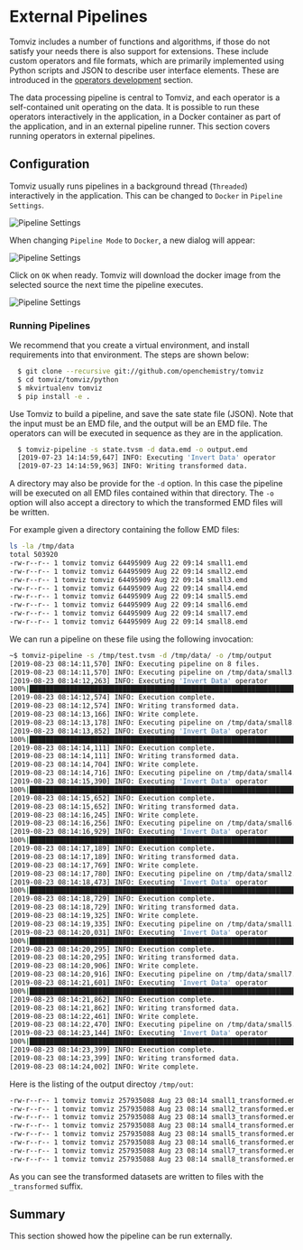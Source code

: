 # External Pipelines

Tomviz includes a number of functions and algorithms, if those do not satisfy
your needs there is also support for extensions. These include custom operators
and file formats, which are primarily implemented using Python scripts and JSON
to describe user interface elements. These are introduced in the
[operators development](operators_development.md) section.

The data processing pipeline is central to Tomviz, and each operator is a
self-contained unit operating on the data. It is possible to run these operators
interactively in the application, in a Docker container as part of the
application, and in an external pipeline runner. This section covers running
operators in external pipelines.

## Configuration

Tomviz usually runs pipelines in a background thread (```Threaded```)
interactively in the application. This can be changed to ```Docker``` in
```Pipeline Settings```.

![Pipeline Settings](img/pipeline_settings.png)

When changing ```Pipeline Mode``` to ```Docker```, a new dialog will appear:

![Pipeline Settings](img/pipeline_settings_docker.png)

Click on ```OK``` when ready. Tomviz will download the docker image from the
selected source the next time the pipeline executes.

![Pipeline Settings](img/pulling_docker.png)

### Running Pipelines

We recommend that you create a virtual environment, and install requirements
into that environment. The steps are shown below:

```bash
  $ git clone --recursive git://github.com/openchemistry/tomviz
  $ cd tomviz/tomviz/python
  $ mkvirtualenv tomviz
  $ pip install -e .
```

Use Tomviz to build a pipeline, and save the sate state file (JSON). Note that
the input must be an EMD file, and the output will be an EMD file. The operators
can will be executed in sequence as they are in the application.

```bash
  $ tomviz-pipeline -s state.tvsm -d data.emd -o output.emd
  [2019-07-23 14:14:59,647] INFO: Executing 'Invert Data' operator
  [2019-07-23 14:14:59,963] INFO: Writing transformed data.
```

A directory may also be provide for the `-d` option. In this case the pipeline
will be executed on all EMD files contained within that directory. The `-o` option
will also accept a directory to which the transformed EMD files will be written.

For example given a directory containing the follow EMD files:

```bash
ls -la /tmp/data
total 503920
-rw-r--r-- 1 tomviz tomviz 64495909 Aug 22 09:14 small1.emd
-rw-r--r-- 1 tomviz tomviz 64495909 Aug 22 09:14 small2.emd
-rw-r--r-- 1 tomviz tomviz 64495909 Aug 22 09:14 small3.emd
-rw-r--r-- 1 tomviz tomviz 64495909 Aug 22 09:14 small4.emd
-rw-r--r-- 1 tomviz tomviz 64495909 Aug 22 09:14 small5.emd
-rw-r--r-- 1 tomviz tomviz 64495909 Aug 22 09:14 small6.emd
-rw-r--r-- 1 tomviz tomviz 64495909 Aug 22 09:14 small7.emd
-rw-r--r-- 1 tomviz tomviz 64495909 Aug 22 09:14 small8.emd
```

We can run a pipeline on these file using the following invocation:

```bash
~$ tomviz-pipeline -s /tmp/test.tvsm -d /tmp/data/ -o /tmp/output
[2019-08-23 08:14:11,570] INFO: Executing pipeline on 8 files.
[2019-08-23 08:14:11,570] INFO: Executing pipeline on /tmp/data/small3.emd
[2019-08-23 08:14:12,263] INFO: Executing 'Invert Data' operator
100%|████████████████████████████████████████████████████████████████████████████████████████████████████████████████████████████████████████████████████████| 10/10 [00:00<00:00, 35.66it/s]
[2019-08-23 08:14:12,574] INFO: Execution complete.
[2019-08-23 08:14:12,574] INFO: Writing transformed data.
[2019-08-23 08:14:13,166] INFO: Write complete.
[2019-08-23 08:14:13,178] INFO: Executing pipeline on /tmp/data/small8.emd
[2019-08-23 08:14:13,852] INFO: Executing 'Invert Data' operator
100%|████████████████████████████████████████████████████████████████████████████████████████████████████████████████████████████████████████████████████████| 10/10 [00:00<00:00, 38.67it/s]
[2019-08-23 08:14:14,111] INFO: Execution complete.
[2019-08-23 08:14:14,111] INFO: Writing transformed data.
[2019-08-23 08:14:14,704] INFO: Write complete.
[2019-08-23 08:14:14,716] INFO: Executing pipeline on /tmp/data/small4.emd
[2019-08-23 08:14:15,390] INFO: Executing 'Invert Data' operator
100%|████████████████████████████████████████████████████████████████████████████████████████████████████████████████████████████████████████████████████████| 10/10 [00:00<00:00, 38.22it/s]
[2019-08-23 08:14:15,652] INFO: Execution complete.
[2019-08-23 08:14:15,652] INFO: Writing transformed data.
[2019-08-23 08:14:16,245] INFO: Write complete.
[2019-08-23 08:14:16,256] INFO: Executing pipeline on /tmp/data/small6.emd
[2019-08-23 08:14:16,929] INFO: Executing 'Invert Data' operator
100%|████████████████████████████████████████████████████████████████████████████████████████████████████████████████████████████████████████████████████████| 10/10 [00:00<00:00, 38.53it/s]
[2019-08-23 08:14:17,189] INFO: Execution complete.
[2019-08-23 08:14:17,189] INFO: Writing transformed data.
[2019-08-23 08:14:17,769] INFO: Write complete.
[2019-08-23 08:14:17,780] INFO: Executing pipeline on /tmp/data/small2.emd
[2019-08-23 08:14:18,473] INFO: Executing 'Invert Data' operator
100%|████████████████████████████████████████████████████████████████████████████████████████████████████████████████████████████████████████████████████████| 10/10 [00:00<00:00, 39.05it/s]
[2019-08-23 08:14:18,729] INFO: Execution complete.
[2019-08-23 08:14:18,729] INFO: Writing transformed data.
[2019-08-23 08:14:19,325] INFO: Write complete.
[2019-08-23 08:14:19,335] INFO: Executing pipeline on /tmp/data/small1.emd
[2019-08-23 08:14:20,031] INFO: Executing 'Invert Data' operator
100%|████████████████████████████████████████████████████████████████████████████████████████████████████████████████████████████████████████████████████████| 10/10 [00:00<00:00, 37.97it/s]
[2019-08-23 08:14:20,295] INFO: Execution complete.
[2019-08-23 08:14:20,295] INFO: Writing transformed data.
[2019-08-23 08:14:20,906] INFO: Write complete.
[2019-08-23 08:14:20,916] INFO: Executing pipeline on /tmp/data/small7.emd
[2019-08-23 08:14:21,601] INFO: Executing 'Invert Data' operator
100%|████████████████████████████████████████████████████████████████████████████████████████████████████████████████████████████████████████████████████████| 10/10 [00:00<00:00, 38.51it/s]
[2019-08-23 08:14:21,862] INFO: Execution complete.
[2019-08-23 08:14:21,862] INFO: Writing transformed data.
[2019-08-23 08:14:22,461] INFO: Write complete.
[2019-08-23 08:14:22,470] INFO: Executing pipeline on /tmp/data/small5.emd
[2019-08-23 08:14:23,144] INFO: Executing 'Invert Data' operator
100%|████████████████████████████████████████████████████████████████████████████████████████████████████████████████████████████████████████████████████████| 10/10 [00:00<00:00, 39.34it/s]
[2019-08-23 08:14:23,399] INFO: Execution complete.
[2019-08-23 08:14:23,399] INFO: Writing transformed data.
[2019-08-23 08:14:24,002] INFO: Write complete.
```

Here is the listing of the output directoy `/tmp/out`:

```bash
-rw-r--r-- 1 tomviz tomviz 257935088 Aug 23 08:14 small1_transformed.emd
-rw-r--r-- 1 tomviz tomviz 257935088 Aug 23 08:14 small2_transformed.emd
-rw-r--r-- 1 tomviz tomviz 257935088 Aug 23 08:14 small3_transformed.emd
-rw-r--r-- 1 tomviz tomviz 257935088 Aug 23 08:14 small4_transformed.emd
-rw-r--r-- 1 tomviz tomviz 257935088 Aug 23 08:14 small5_transformed.emd
-rw-r--r-- 1 tomviz tomviz 257935088 Aug 23 08:14 small6_transformed.emd
-rw-r--r-- 1 tomviz tomviz 257935088 Aug 23 08:14 small7_transformed.emd
-rw-r--r-- 1 tomviz tomviz 257935088 Aug 23 08:14 small8_transformed.emd
```

As you can see the transformed datasets are written to files with the
`_transformed` suffix.

## Summary

This section showed how the pipeline can be run externally.
